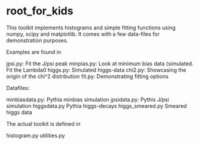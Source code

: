 # root_for_kids

This toolkit implements histograms and simple fitting functions using
numpy, scipy and matplotlib. It comes with a few data-files for
demonstration purposes.

Examples are found in

jpsi.py:     Fit the J/psi peak
minpias.py:  Look at minimum bias data (simulated. Fit the Lambda0
higgs.py:    Simulated higgs-data
chi2.py:     Showcasing the origin of the chi^2 distribution
fit.py:	     Demonstrating fitting options

Datafiles:

minbiasdata.py:		Pythia minbias simulation
jpsidata.py:		Pythis J/psi simulation
higgsdata.py		Pythia higgs-decays
higgs_smeared.py	Smeared higgs data

The actual toolkit is defined in

histogram.py
utilities.py